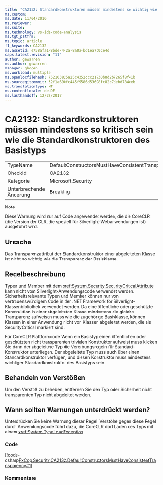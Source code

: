 ```yaml
---
title: "CA2132: Standardkonstruktoren müssen mindestens so wichtig wie Standardkonstruktoren des Basistyps sein | Microsoft Docs"
ms.custom: 
ms.date: 11/04/2016
ms.reviewer: 
ms.suite: 
ms.technology: vs-ide-code-analysis
ms.tgt_pltfrm: 
ms.topic: article
f1_keywords: CA2132
ms.assetid: e758afa1-8bde-442a-8a0a-bd1ea7b0ce4d
caps.latest.revision: "11"
author: gewarren
ms.author: gewarren
manager: ghogen
ms.workload: multiple
ms.openlocfilehash: 752103825a25c4352ccc21730b8d2b7265f8f41b
ms.sourcegitcommit: 32f1a690fc445f9586d53698fc82c7debd784eeb
ms.translationtype: MT
ms.contentlocale: de-DE
ms.lasthandoff: 12/22/2017
---
```

# <a name="ca2132-default-constructors-must-be-at-least-as-critical-as-base-type-default-constructors"></a>CA2132: Standardkonstruktoren müssen mindestens so kritisch sein wie die Standardkonstruktoren des Basistyps
|||  
|-|-|  
|TypeName|DefaultConstructorsMustHaveConsistentTransparency|  
|CheckId|CA2132|  
|Kategorie|Microsoft.Security|  
|Unterbrechende Änderung|Breaking|  
  
> [!NOTE]
>  Diese Warnung wird nur auf Code angewendet werden, die die CoreCLR (die Version der CLR, die speziell für Silverlight-Webanwendungen ist) ausgeführt wird.  
  
## <a name="cause"></a>Ursache  
 Das Transparenzattribut der Standardkonstruktor einer abgeleiteten Klasse ist nicht so wichtig wie die Transparenz der Basisklasse.  
  
## <a name="rule-description"></a>Regelbeschreibung  
 Typen und Member mit dem <xref:System.Security.SecurityCriticalAttribute> kann nicht vom Silverlight-Anwendungscode verwendet werden. Sicherheitsrelevante Typen und Member können nur von vertrauenswürdigem Code in der .NET Framework for Silverlight-Klassenbibliothek verwendet werden. Da eine öffentliche oder geschützte Konstruktion in einer abgeleiteten Klasse mindestens die gleiche Transparenz aufweisen muss wie die zugehörige Basisklasse, können Klassen in einer Anwendung nicht von Klassen abgeleitet werden, die als SecurityCritical markiert sind.  
  
 Für CoreCLR Plattformcode Wenn ein Basistyp einen öffentlichen oder geschützten nicht transparenten trivialen Konstruktor aufweist muss klicken Sie dann der abgeleitete Typ die Vererbungsregeln für Standard-Konstruktor unterliegen. Der abgeleitete Typ muss auch über einen Standardkonstruktor verfügen, und diesen Konstruktor muss mindestens wichtiger Standardkonstruktor des Basistyps sein.  
  
## <a name="how-to-fix-violations"></a>Behandeln von Verstößen  
 Um den Verstoß zu beheben, entfernen Sie den Typ oder Sicherheit nicht transparenten Typ nicht abgeleitet werden.  
  
## <a name="when-to-suppress-warnings"></a>Wann sollten Warnungen unterdrückt werden?  
 Unterdrücken Sie keine Warnung dieser Regel. Verstöße gegen diese Regel durch Anwendungscode führt dazu, die CoreCLR dort Laden des Typs mit einem <xref:System.TypeLoadException>.  
  
### <a name="code"></a>Code  
 [!code-csharp[FxCop.Security.CA2132.DefaultConstructorsMustHaveConsistentTransparency#1](../code-quality/codesnippet/CSharp/ca2132-default-constructors-must-be-at-least-as-critical-as-base-type-default-constructors_1.cs)]  
  
### <a name="comments"></a>Kommentare